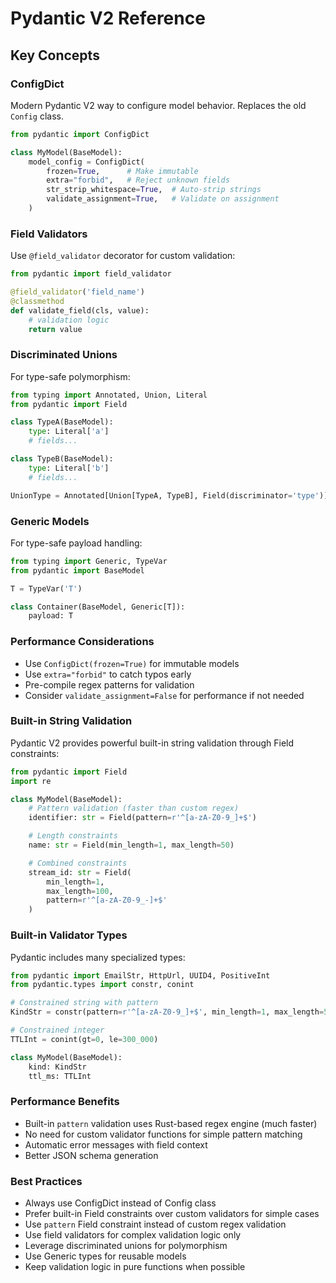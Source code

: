 # Pydantic V2 Reference

## Key Concepts

### ConfigDict
Modern Pydantic V2 way to configure model behavior. Replaces the old `Config` class.

```python
from pydantic import ConfigDict

class MyModel(BaseModel):
    model_config = ConfigDict(
        frozen=True,      # Make immutable
        extra="forbid",   # Reject unknown fields
        str_strip_whitespace=True,  # Auto-strip strings
        validate_assignment=True,   # Validate on assignment
    )
```

### Field Validators
Use `@field_validator` decorator for custom validation:

```python
from pydantic import field_validator

@field_validator('field_name')
@classmethod
def validate_field(cls, value):
    # validation logic
    return value
```

### Discriminated Unions
For type-safe polymorphism:

```python
from typing import Annotated, Union, Literal
from pydantic import Field

class TypeA(BaseModel):
    type: Literal['a']
    # fields...

class TypeB(BaseModel):
    type: Literal['b']
    # fields...

UnionType = Annotated[Union[TypeA, TypeB], Field(discriminator='type')]
```

### Generic Models
For type-safe payload handling:

```python
from typing import Generic, TypeVar
from pydantic import BaseModel

T = TypeVar('T')

class Container(BaseModel, Generic[T]):
    payload: T
```

### Performance Considerations
- Use `ConfigDict(frozen=True)` for immutable models
- Use `extra="forbid"` to catch typos early
- Pre-compile regex patterns for validation
- Consider `validate_assignment=False` for performance if not needed

### Built-in String Validation
Pydantic V2 provides powerful built-in string validation through Field constraints:

```python
from pydantic import Field
import re

class MyModel(BaseModel):
    # Pattern validation (faster than custom regex)
    identifier: str = Field(pattern=r'^[a-zA-Z0-9_]+$')

    # Length constraints
    name: str = Field(min_length=1, max_length=50)

    # Combined constraints
    stream_id: str = Field(
        min_length=1,
        max_length=100,
        pattern=r'^[a-zA-Z0-9_-]+$'
    )
```

### Built-in Validator Types
Pydantic includes many specialized types:

```python
from pydantic import EmailStr, HttpUrl, UUID4, PositiveInt
from pydantic.types import constr, conint

# Constrained string with pattern
KindStr = constr(pattern=r'^[a-zA-Z0-9_]+$', min_length=1, max_length=50)

# Constrained integer
TTLInt = conint(gt=0, le=300_000)

class MyModel(BaseModel):
    kind: KindStr
    ttl_ms: TTLInt
```

### Performance Benefits
- Built-in `pattern` validation uses Rust-based regex engine (much faster)
- No need for custom validator functions for simple pattern matching
- Automatic error messages with field context
- Better JSON schema generation

### Best Practices
- Always use ConfigDict instead of Config class
- Prefer built-in Field constraints over custom validators for simple cases
- Use `pattern` Field constraint instead of custom regex validation
- Use field validators for complex validation logic only
- Leverage discriminated unions for polymorphism
- Use Generic types for reusable models
- Keep validation logic in pure functions when possible
